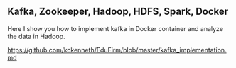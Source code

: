 ## Kafka, Zookeeper, Hadoop, HDFS, Spark, Docker   

Here I show you how to implement kafka in Docker container and analyze the data in Hadoop. 

https://github.com/kckenneth/EduFirm/blob/master/kafka_implementation.md
